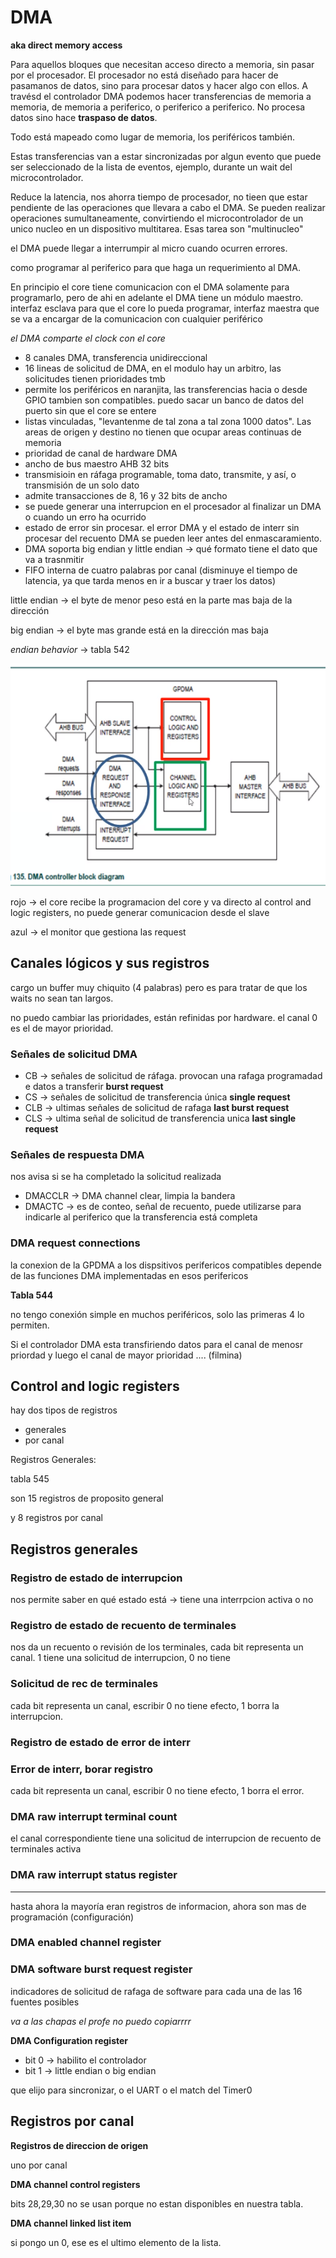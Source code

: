 # DMA
**aka direct memory access** 

Para aquellos bloques que necesitan acceso directo a memoria, sin pasar por el procesador. El procesador no está diseñado para hacer de pasamanos de datos, sino para procesar datos y hacer algo con ellos. A travésd el controlador DMA podemos hacer transferencias de memoria a memoria, de memoria a periferico, o periferico a periferico. No procesa datos sino hace **traspaso de datos**.

Todo está mapeado como lugar de memoria, los periféricos también. 

Estas transferencias van a estar sincronizadas por algun evento que puede ser seleccionado de la lista de eventos, ejemplo, durante un wait del microcontrolador.

Reduce la latencia, nos ahorra tiempo de procesador, no tieen que estar pendiente de las operaciones que llevara a cabo el DMA. Se pueden realizar operaciones sumultaneamente, convirtiendo el microcontrolador de un unico nucleo en un dispositivo multitarea. Esas tarea son "multinucleo"

el DMA puede llegar a interrumpir al micro cuando ocurren errores.

como programar al periferico para que haga un requerimiento al DMA. 

En principio el core tiene comunicacion con el DMA solamente para programarlo, pero de ahi en adelante el DMA tiene un módulo maestro. interfaz esclava para que el core lo pueda programar, interfaz maestra que se va a encargar de la comunicacion con cualquier periférico

_el DMA comparte el clock con el core_

- 8 canales DMA, transferencia unidireccional 
- 16 lineas de solicitud de DMA, en el  modulo hay un arbitro, las solicitudes tienen prioridades tmb
- permite los periféricos en naranjita, las transferencias hacia o desde GPIO tambien son compatibles. puedo sacar un banco de datos del puerto sin que el core se entere
- listas vinculadas, "levantenme de tal zona a tal zona 1000 datos". Las areas de origen y destino no tienen que ocupar areas continuas de memoria
- prioridad de canal de hardware DMA
- ancho de bus maestro AHB 32 bits
- transmisioin en ráfaga programable, toma dato, transmite, y así, o transmisión de un solo dato
- admite transacciones de 8, 16 y 32 bits de ancho
- se puede generar una interrupcion en el procesador al finalizar un DMA o cuando un erro ha ocurrido
- estado de error sin procesar. el error DMA y el estado de interr sin procesar del recuento DMA se pueden leer antes del enmascaramiento. 
- DMA soporta big endian y little endian -> qué formato tiene el dato que va a trasnmitir
- FIFO interna de cuatro palabras por canal (disminuye el tiempo de latencia, ya que tarda menos en ir a buscar y traer los datos)

little endian -> el byte de menor peso está en la parte mas baja de la dirección

big endian -> el byte mas grande está en la dirección mas baja

_endian behavior_ -> tabla 542

![](2021-09-29-17-16-52.png)

rojo -> el core recibe la programacion del core y va directo al control and logic registers, no puede generar comunicacion desde el slave

azul -> el monitor que gestiona las request

## Canales lógicos y sus registros

cargo un buffer muy chiquito (4 palabras) pero es para tratar de que los waits no sean tan largos. 

no puedo cambiar las prioridades, están refinidas por hardware. el canal 0 es el de mayor prioridad.

### Señales de solicitud DMA

- CB -> señales de solicitud de ráfaga. provocan una rafaga programadad e datos a transferir **burst request**
- CS -> señales de solicitud de transferencia única **single request**
- CLB -> ultimas señales de solicitud de rafaga **last burst request**
- CLS -> ultima señal de solicitud de transferencia unica **last single request**

### Señales de respuesta DMA

nos avisa si se ha completado la solicitud realizada

- DMACCLR -> DMA channel clear, limpia la bandera
- DMACTC -> es de conteo, señal de recuento, puede utilizarse para indicarle al periferico que la transferencia está completa

### DMA request connections

la conexion de la GPDMA a los dispsitivos perifericos compatibles depende de las funciones DMA implementadas en esos perifericos

**Tabla 544**

no tengo conexión simple en muchos periféricos, solo las primeras 4 lo permiten.

Si el controlador DMA esta transfiriendo datos para el canal de menosr priordad y luego el canal de mayor prioridad .... (filmina)

## Control and logic registers

hay dos tipos de registros 
- generales
- por canal

Registros Generales:

tabla 545

son 15 registros de proposito general

y 8 registros por canal

## Registros generales

### Registro de estado de interrupcion

nos permite saber en qué estado está -> tiene una interrpcion activa o no

### Registro de estado de recuento de terminales

nos da un recuento o revisión de los terminales, cada bit representa un canal. 1 tiene una solicitud de interrupcion, 0 no tiene

### Solicitud de rec de terminales

cada bit representa un canal, escribir 0 no tiene efecto, 1 borra la interrupcion.

### Registro de estado de error de interr


### Error de interr, borar registro

cada bit representa un canal, escribir 0 no tiene efecto, 1 borra el error.

### DMA raw interrupt terminal count

el canal correspondiente tiene una solicitud de interrupcion de recuento de terminales activa

### DMA raw interrupt status register

-----
hasta ahora la mayoría eran registros de informacion, ahora son mas de programación (configuración)

### DMA enabled channel register

### DMA software burst request register

indicadores de solicitud de rafaga de software para cada una de las 16 fuentes posibles

_va a las chapas el profe no puedo copiarrrr_

**DMA Configuration register**  
- bit 0 -> habilito el controlador
- bit 1 -> little endian o big endian

que elijo para sincronizar, o el UART o el match del Timer0

## Registros por canal

**Registros de direccion de origen**

uno por canal

**DMA channel control registers**

bits 28,29,30 no se usan porque no estan disponibles en nuestra tabla.

**DMA channel linked list item**

si pongo un 0, ese es el ultimo elemento de la lista.


